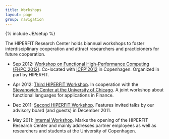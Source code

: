 ```yaml
---
title: Workshops
layout: page
group: navigation
---
```

{% include JB/setup %}

The HIPERFIT Research Center holds biannual workshops to foster
interdisciplinary cooperation and attract researchers and
practicioners for future cooperation.

* Sep 2012: [Workshop on Functional High-Performance Computing
  (FHPC'2012)](workshops/4th-workshop.html). Co-located with
  [ICFP'2012](http://www.icfpconference.org/icfp2012/) in
  Copenhagen. Organized in part by HIPERFIT.

* Apr 2012: [Third HIPERFIT Workshop](workshops/3rd-workshop.html). In
  cooperation with the [Stevanovich Center at the University of
  Chicago](http://stevanovichcenter.uchicago.edu/). A joint workshop
  about functional languages for applications in Finance.

* Dec 2011: [Second HIPERFIT
  Workshop](workshops/2nd-workshop.html). Features invited talks by
  our advisory board (and guests) in December 2011.

* May 2011: [Internal Workshop](workshops/1st-workshop.html). Marks the opening of the HIPERFIT
  Research Center and mainly addresses partner employees as well as
  researchers and students at the University of Copenhagen.


